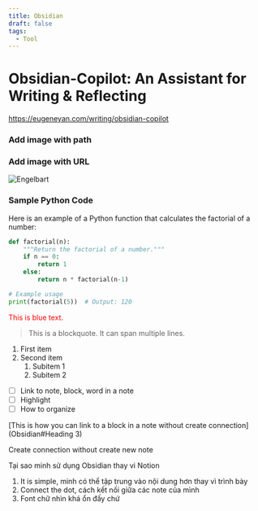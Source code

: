 ```yaml
---
title: Obsidian
draft: false
tags:
  - Tool
---
```

# Obsidian-Copilot: An Assistant for Writing & Reflecting

https://eugeneyan.com/writing/obsidian-copilot






























































### Add image with path

### Add image with URL
![Engelbart](https://ds055uzetaobb.cloudfront.net/brioche/uploads/Course-Introduction-to-Neural-Networks-Re-illustration_chester-400w_5655-34051_52r4vK.png)
### Sample Python Code

Here is an example of a Python function that calculates the factorial of a number:

```python
def factorial(n):
    """Return the factorial of a number."""
    if n == 0:
        return 1
    else:
        return n * factorial(n-1)

# Example usage
print(factorial(5))  # Output: 120
```

<div style="color: red;">This is blue text.</div>

> This is a blockquote.
> It can span multiple lines.

1. First item
2. Second item
   1. Subitem 1
   2. Subitem 2

- [ ] Link to note, block, word in a note
- [ ] Highlight
- [ ] How to organize

[This is how you can link to a block in a note without create connection](Obsidian#Heading 3)


Create connection without create new note

Tại sao minh sử dụng Obsidian thay vi Notion
1. It is simple, minh có thể tập trung vào nội dung hơn thay vì trình bày
2. Connect the dot, cách kết nối giữa các note của mình
3. Font chữ nhìn khá ổn đấy chứ